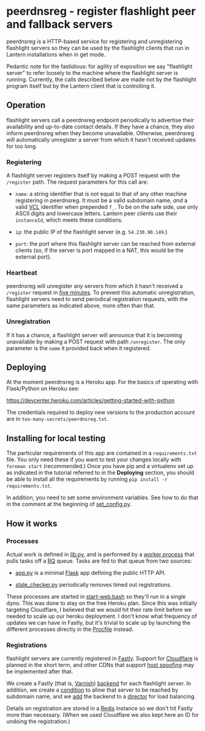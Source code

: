 # peerdnsreg - register flashlight peer and fallback servers

peerdnsreg is a HTTP-based service for registering and unregistering flashlight servers so they can be used by the flashlight clients that run in Lantern installations when in get mode.

Pedantic note for the fastidious: for agility of exposition we say "flashlight server" to refer loosely to the machine where the flashlight server is running.  Currently, the calls described below are made not by the flashlight program itself but by the Lantern client that is controlling it.

## Operation

flashlight servers call a peerdnsreg endpoint periodically to advertise their availability and up-to-date contact details.  If they have a chance, they also inform peerdnsreg when they become unavailable.  Otherwise, peerdnsreg will automatically unregister a server from which it hasn't received updates for too long.

### Registering

A flashlight server registers itself by making a POST request with the `/register` path.  The request parameters for this call are:

- `name`: a string identifier that is not equal to that of any other machine registering in peerdnsreg. It must be a valid subdomain name, *and* a valid [VCL](https://www.varnish-cache.org/docs/3.0/reference/vcl.html) identifier when prepended `f_`.  To be on the safe side, use only ASCII digits and lowercase letters.  Lantern peer clients use their `instanceId`, which meets these conditions.

- `ip`: the public IP of the flashlight server (e.g. `54.230.90.149`.)

- `port`: the port where this flashlight server can be reached from external clients (so, if the server is port mapped in a NAT, this would be the external port).

### Heartbeat

peerdnsreg will unregister any servers from which it hasn't received a `/register` request in [five minutes](https://github.com/getlantern/peerdnsreg/blob/cd389870fea40eeee55ea00369b342c6bcd2521e/lib.py#L25).  To prevent this automatic unregistration, flashlight servers need to send periodical registration requests, with the same parameters as indicated above, more often than that.

### Unregistration

If it has a chance, a flashlight server will announce that it is becoming unavailable by making a POST request with path `/unregister`.  The only parameter is the `name` it provided back when it registered.

## Deploying

At the moment peerdnsreg is a Heroku app.  For the basics of operating with Flask/Python on Heroku see:

https://devcenter.heroku.com/articles/getting-started-with-python

The credentials required to deploy new versions to the production account are in `too-many-secrets/peerdnsreg.txt`.

## Installing for local testing

The particular requirements of this app are contained in a `requirements.txt` file.  You only need these if you want to test your changes locally with `foreman start` (recommended.)  Once you have pip and a virtualenv set up as indicated in the tutorial referred to in the **Deploying** section, you should be able to install all the requirements by running `pip install -r requirements.txt`.

In addition, you need to set some environment variables.  See how to do that in the comment at the beginning of [set_config.py](https://github.com/getlantern/peerdnsreg/blob/master/set_config.py).

## How it works

### Processes

Actual work is defined in [lib.py](https://github.com/getlantern/peerdnsreg/blob/master/lib.py), and is performed by a [worker process](https://github.com/getlantern/peerdnsreg/blob/master/rq_worker.py) that pulls tasks off a [RQ](http://python-rq.org/) queue.  Tasks are fed to that queue from two sources:

- [app.py](https://github.com/getlantern/peerdnsreg/blob/master/app.py) is a minimal [Flask](http://flask.pocoo.org/) app defining the public HTTP API.

- [stale_checker.py](https://github.com/getlantern/peerdnsreg/blob/master/stale_checker.py) periodically removes timed out registrations.

These processes are started in [start-web.bash](https://github.com/getlantern/peerdnsreg/blob/master/start-web.bash) so they'll run in a single dyno.  This was done to stay on the free Heroku plan.  Since this was initially targeting Cloudflare, I believed that we would hit their rate limit before we needed to scale up our heroku deployment.  I don't know what frequency of updates we can have in Fastly, but it's trivial to scale up by launching the different processes directly in the [Procfile](https://github.com/getlantern/peerdnsreg/blob/master/Procfile) instead.

### Registrations

flashlight servers are currently registered in [Fastly](http://www.fastly.com).  Support for [Cloudflare](https://www.cloudflare.com) is planned in the short term, and other CDNs that support [host spoofing](https://getlantern.org/blog/lantern-1-3-1/index.html) may be implemented after that.

We create a Fastly (that is, [Varnish](https://www.varnish-cache.org/)) [backend](http://docs.fastly.com/api/config#backend) for each flashlight server.  In addition, we create a [condition](http://docs.fastly.com/guides/article/23472072-Conditions-Tutorial) to allow that server to be reached by subdomain name, and we [add](http://docs.fastly.com/api/config#director_backend) the backend to a [director](http://docs.fastly.com/api/config#director) for load balancing.

Details on registration are stored in a [Redis](http://redis.io) instance so we don't hit Fastly more than necessary.  (When we used Cloudflare we also kept here an ID for undoing the registration.)
